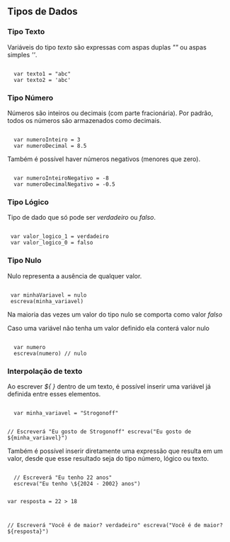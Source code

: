 ## Tipos de Dados

### Tipo Texto

<Text>Variáveis do tipo *texto* são expressas com aspas duplas *""* ou aspas simples *''*.</Text>

<code>
  var texto1 = "abc"
  var texto2 = 'abc'
</code>

### Tipo Número

<Text>Números são inteiros ou decimais (com parte fracionária). Por padrão, todos os números são armazenados como decimais.</Text>

<code>
  var numeroInteiro = 3
  var numeroDecimal = 8.5
</code>

Também é possível haver números negativos (menores que zero).

<code>
  var numeroInteiroNegativo = -8
  var numeroDecimalNegativo = -0.5
</code>

### Tipo Lógico

<Text>Tipo de dado que só pode ser *verdadeiro* ou *falso*.</Text>

<code>
 var valor_logico_1 = verdadeiro
 var valor_logico_0 = falso
</code>

### Tipo Nulo

<Text>Nulo representa a ausência de qualquer valor.</Text>

<Code>
 var minhaVariavel = nulo
 escreva(minha_variavel)
</Code>

<Alert>Na maioria das vezes um valor do tipo nulo se comporta como valor *falso*</Alert>

<Alert>Caso uma variável não tenha um valor definido ela conterá valor nulo</Alert>

<Code>
  var numero
  escreva(numero) // nulo
</Code>

### Interpolação de texto

Ao escrever *\${  }* dentro de um texto, é possível inserir uma variável já definida entre esses elementos.

<Code>
  var minha_variavel = "Strogonoff"

  // Escreverá "Eu gosto de Strogonoff"
  escreva("Eu gosto de \${minha_variavel}") 
</Code>

Também é possível	inserir diretamente uma expressão que resulta em um valor, desde que esse resultado seja do tipo número, lógico ou texto.

<Code>
  // Escreverá "Eu tenho 22 anos"
  escreva("Eu tenho \${2024 - 2002} anos") 

  var resposta = 22 > 18

  // Escreverá "Você é de maior? verdadeiro"
  escreva("Você é de maior? \${resposta}") 
</Code>
